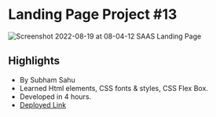 # Landing Page Project #13
![Screenshot 2022-08-19 at 08-04-12 SAAS Landing Page](https://user-images.githubusercontent.com/43786036/185530425-a6824ec1-169b-474f-86f0-2c5493c66ca9.png)


## Highlights
- By Subham Sahu
- Learned Html elements, CSS fonts & styles, CSS Flex Box.
- Developed in 4 hours.
- [Deployed Link](https://zesty-peony-fdd135.netlify.app/)
